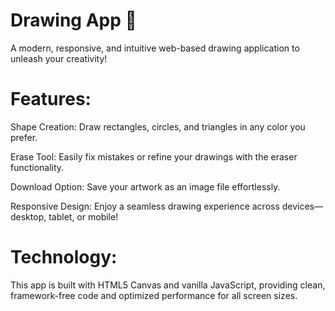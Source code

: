 <h1>Drawing App 🎨</h1>

<p>A modern, responsive, and intuitive web-based drawing application to unleash your creativity!</p>

<h1>Features:</h1>
<p>Shape Creation: Draw rectangles, circles, and triangles in any color you prefer.</p>
<p>Erase Tool: Easily fix mistakes or refine your drawings with the eraser functionality.</p>
<p>Download Option: Save your artwork as an image file effortlessly.</p>
<p>Responsive Design: Enjoy a seamless drawing experience across devices—desktop, tablet, or mobile!</p>

<h1>Technology:</h1>

<p>This app is built with HTML5 Canvas and vanilla JavaScript, providing clean, framework-free code and optimized performance for all screen sizes.</p>
